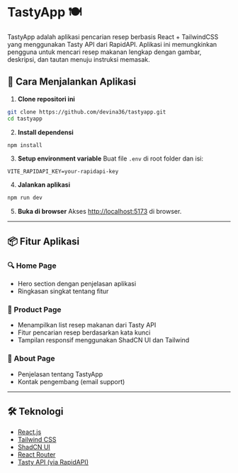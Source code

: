 # TastyApp 🍽️

TastyApp adalah aplikasi pencarian resep berbasis React + TailwindCSS yang menggunakan Tasty API dari RapidAPI. Aplikasi ini memungkinkan pengguna untuk mencari resep makanan lengkap dengan gambar, deskripsi, dan tautan menuju instruksi memasak.

## 🚀 Cara Menjalankan Aplikasi

1. **Clone repositori ini**

```bash
git clone https://github.com/devina36/tastyapp.git
cd tastyapp
```

2. **Install dependensi**

```bash
npm install
```

3. **Setup environment variable**
   Buat file `.env` di root folder dan isi:

```env
VITE_RAPIDAPI_KEY=your-rapidapi-key
```

4. **Jalankan aplikasi**

```bash
npm run dev
```

5. **Buka di browser**
   Akses [http://localhost:5173](http://localhost:5173) di browser.

---

## 📦 Fitur Aplikasi

### 🔍 Home Page

- Hero section dengan penjelasan aplikasi
- Ringkasan singkat tentang fitur

### 🧾 Product Page

- Menampilkan list resep makanan dari Tasty API
- Fitur pencarian resep berdasarkan kata kunci
- Tampilan responsif menggunakan ShadCN UI dan Tailwind

### 📄 About Page

- Penjelasan tentang TastyApp
- Kontak pengembang (email support)

---

## 🛠 Teknologi

- [React.js](https://reactjs.org/)
- [Tailwind CSS](https://tailwindcss.com/)
- [ShadCN UI](https://ui.shadcn.dev/)
- [React Router](https://reactrouter.com/)
- [Tasty API (via RapidAPI)](https://rapidapi.com/apidojo/api/tasty)
